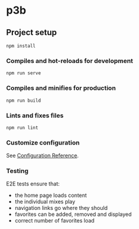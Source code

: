 # p3b

## Project setup
```
npm install
```

### Compiles and hot-reloads for development
```
npm run serve
```

### Compiles and minifies for production
```
npm run build
```

### Lints and fixes files
```
npm run lint
```

### Customize configuration
See [Configuration Reference](https://cli.vuejs.org/config/).

### Testing
E2E tests ensure that:
- the home page loads content
- the individual mixes play
- navigation links go where they should
- favorites can be added, removed and displayed
- correct number of favorites load